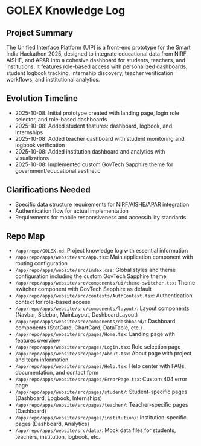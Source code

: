 # GOLEX Knowledge Log

## Project Summary
The Unified Interface Platform (UIP) is a front-end prototype for the Smart India Hackathon 2025, designed to integrate educational data from NIRF, AISHE, and APAR into a cohesive dashboard for students, teachers, and institutions. It features role-based access with personalized dashboards, student logbook tracking, internship discovery, teacher verification workflows, and institutional analytics.

## Evolution Timeline
- 2025-10-08: Initial prototype created with landing page, login role selector, and role-based dashboards
- 2025-10-08: Added student features: dashboard, logbook, and internships
- 2025-10-08: Added teacher dashboard with student monitoring and logbook verification
- 2025-10-08: Added institution dashboard and analytics with visualizations
- 2025-10-08: Implemented custom GovTech Sapphire theme for government/educational aesthetic

## Clarifications Needed
- Specific data structure requirements for NIRF/AISHE/APAR integration
- Authentication flow for actual implementation
- Requirements for mobile responsiveness and accessibility standards

## Repo Map
- `/app/repo/GOLEX.md`: Project knowledge log with essential information
- `/app/repo/apps/website/src/App.tsx`: Main application component with routing configuration
- `/app/repo/apps/website/src/index.css`: Global styles and theme configuration including the custom GovTech Sapphire theme
- `/app/repo/apps/website/src/components/ui/theme-switcher.tsx`: Theme switcher component with GovTech Sapphire as default
- `/app/repo/apps/website/src/contexts/AuthContext.tsx`: Authentication context for role-based access
- `/app/repo/apps/website/src/components/layout/`: Layout components (Navbar, Sidebar, MainLayout, DashboardLayout)
- `/app/repo/apps/website/src/components/dashboard/`: Dashboard components (StatCard, ChartCard, DataTable, etc.)
- `/app/repo/apps/website/src/pages/Home.tsx`: Landing page with features overview
- `/app/repo/apps/website/src/pages/Login.tsx`: Role selection page
- `/app/repo/apps/website/src/pages/About.tsx`: About page with project and team information
- `/app/repo/apps/website/src/pages/Help.tsx`: Help center with FAQs, documentation, and contact form
- `/app/repo/apps/website/src/pages/ErrorPage.tsx`: Custom 404 error page
- `/app/repo/apps/website/src/pages/student/`: Student-specific pages (Dashboard, Logbook, Internships)
- `/app/repo/apps/website/src/pages/teacher/`: Teacher-specific pages (Dashboard)
- `/app/repo/apps/website/src/pages/institution/`: Institution-specific pages (Dashboard, Analytics)
- `/app/repo/apps/website/src/data/`: Mock data files for students, teachers, institution, logbook, etc.